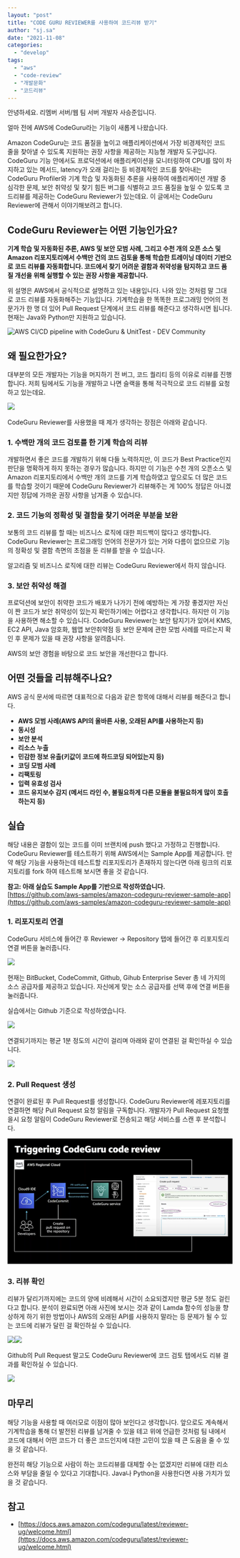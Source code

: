 ```yaml
---
layout: "post"
title: "CODE GURU REVIEWER를 사용하여 코드리뷰 받기"
author: "sj.sa"
date: "2021-11-08"
categories: 
  - "develop"
tags: 
  - "aws"
  - "code-review"
  - "개발문화"
  - "코드리뷰"
---
```


안녕하세요. 리멤버 서버/웹 팀 서버 개발자 사승준입니다.

얼마 전에 AWS에 CodeGuru라는 기능이 새롭게 나왔습니다.

Amazon CodeGuru는 코드 품질을 높이고 애플리케이션에서 가장 비경제적인 코드 줄을 찾아낼 수 있도록 지원하는 권장 사항을 제공하는 지능형 개발자 도구입니다. CodeGuru 기능 안에서도 프로덕션에서 애플리케이션을 모니터링하여 CPU를 많이 차지하고 있는 메서드, latency가 오래 걸리는 등 비경제적인 코드를 찾아내는 CodeGuru Profiler와 기계 학습 및 자동화된 추론을 사용하여 애플리케이션 개발 중 심각한 문제, 보안 취약성 및 찾기 힘든 버그를 식별하고 코드 품질을 높일 수 있도록 코드리뷰를 제공하는 CodeGuru Reviewer가 있는데요. 이 글에서는 CodeGuru Reviewer에 관해서 이야기해보려고 합니다.

## **CodeGuru Reviewer는 어떤 기능인가요?**

**기계 학습 및 자동화된 추론, AWS 및 보안 모범 사례, 그리고 수천 개의 오픈 소스 및 Amazon 리포지토리에서 수백만 건의 코드 검토을 통해 학습한 트레이닝 데이터 기반으로 코드 리뷰를 자동화합니다. 코드에서 찾기 어려운 결함과 취약성을 탐지하고 코드 품질 개선을 위해 실행할 수 있는 권장 사항을 제공합니다.**

위 설명은 AWS에서 공식적으로 설명하고 있는 내용입니다. 나와 있는 것처럼 말 그대로 코드 리뷰를 자동화해주는 기능입니다. 기계학습을 한 똑똑한 프로그래밍 언어의 전문가가 한 명 더 있어 Pull Request 단계에서 코드 리뷰를 해준다고 생각하시면 됩니다. 현재는 Java와 Python만 지원하고 있습니다.

![AWS CI/CD pipeline with CodeGuru & UnitTest - DEV Community](/images/125892722-da641d48-e54a-4f4e-8303-8b09d99167bf.png)

## **왜 필요한가요?**

대부분의 모든 개발자는 기능을 머지하기 전 버그, 코드 퀄리티 등의 이유로 리뷰를 진행합니다. 저희 팀에서도 기능을 개발하고 나면 슬랙을 통해 적극적으로 코드 리뷰를 요청하고 있는데요.

[![](/images/리뷰_요청-1024x404.png)](https://blog.dramancompany.com/wp-content/uploads/2021/11/리뷰_요청.png)

CodeGuru Reviewer를 사용했을 때 제가 생각하는 장점은 아래와 같습니다.

### **1\. 수백만 개의 코드 검토를 한 기계 학습의 리뷰**

개발하면서 좋은 코드를 개발하기 위해 다들 노력하지만, 이 코드가 Best Practice인지 판단을 명확하게 하지 못하는 경우가 많습니다. 하지만 이 기능은 수천 개의 오픈소스 및 Amazon 리포지토리에서 수백만 개의 코드를 기계 학습하였고 앞으로도 더 많은 코드를 학습할 것이기 때문에 CodeGuru Reviewer가 리뷰해주는 게 100% 정답은 아니겠지만 정답에 가까운 권장 사항을 남겨줄 수 있습니다.

### **2.** **코드 기능의 정확성 및 결함을 찾기 어려운 부분을 보완**

보통의 코드 리뷰를 할 때는 비즈니스 로직에 대한 피드백이 많다고 생각합니다. CodeGuru Reviewer는 프로그래밍 언어의 전문가가 있는 거와 다름이 없으므로 기능의 정확성 및 결함 측면의 초점을 둔 리뷰를 받을 수 있습니다.

알고리즘 및 비즈니스 로직에 대한 리뷰는 CodeGuru Reviewer에서 하지 않습니다.

### **3\. 보안 취약성 해결**

프로덕션에 보안이 취약한 코드가 배포가 나가기 전에 예방하는 게 가장 좋겠지만 자신이 짠 코드가 보안 취약성이 있는지 확인하기에는 어렵다고 생각합니다. 하지만 이 기능을 사용하면 해소할 수 있습니다. CodeGuru Reviewer는 보안 탐지기가 있어서 KMS, EC2 API, Java 암호화, 웹앱 보안취약점 등 보안 문제에 관한 모범 사례를 따르는지 확인 후 문제가 있을 때 권장 사항을 알려줍니다.  
  
AWS의 보안 경험을 바탕으로 코드 보안을 개선한다고 합니다.

## **어떤 것들을 리뷰해주나요?**

AWS 공식 문서에 따르면 대표적으로 다음과 같은 항목에 대해서 리뷰를 해준다고 합니다.

- **AWS 모범 사례(AWS API의 올바른 사용, 오래된 API를 사용하는지 등)**
- **동시성**
- **보안 분석**
- **리소스 누출**
- **민감한 정보 유출(키값이 코드에 하드코딩 되어있는지 등)**
- **코딩 모범 사례**
- **리팩토링**
- **입력 유효성 검사**
- **코드 유지보수 감지 (메서드 라인 수, 불필요하게 다른 모듈을 불필요하게 많이 호출하는지 등)**

## **실습**

해당 내용은 결함이 있는 코드를 이미 브랜치에 push 했다고 가정하고 진행합니다. CodeGuru Reviewer를 테스트하기 위해 AWS에서는 Sample App를 제공합니다. 만약 해당 기능을 사용하는데 테스트할 리포지토리가 존재하지 않는다면 아래 링크의 리포지토리를 fork 하여 테스트해 보시면 좋을 것 같습니다.

**참고: 아래 실습도 Sample App를 기반으로 작성하였습니다.**  
[https://github.com/aws-samples/amazon-codeguru-reviewer-sample-app](https://github.com/aws-samples/amazon-codeguru-reviewer-sample-app)

### **1\. 리포지토리 연결**

CodeGuru 서비스에 들어간 후 Reviewer → Repository 탭에 들어간 후 리포지토리 연결 버튼을 눌러줍니다.

[![](/images/레포지토리-연결전-1024x401.png)](https://blog.dramancompany.com/wp-content/uploads/2021/11/레포지토리-연결전.png)

현재는 BitBucket, CodeCommit, Github, Gihub Enterprise Sever 총 네 가지의 소스 공급자를 제공하고 있습니다. 자신에게 맞는 소스 공급자를 선택 후에 연결 버튼을 눌러줍니다.

실습에서는 Github 기준으로 작성하였습니다.

[![](/images/레포지토리-연결-1024x867.png)](https://blog.dramancompany.com/wp-content/uploads/2021/11/레포지토리-연결.png)

연결되기까지는 평균 1분 정도의 시간이 걸리며 아래와 같이 연결된 걸 확인하실 수 있습니다.

[![](/images/연결완료-사진-1024x194.png)](https://blog.dramancompany.com/wp-content/uploads/2021/11/연결완료-사진.png)

### **2\. Pull Request 생성**

연결이 완료된 후 Pull Request를 생성합니다. CodeGuru Reviewer에 레포지토리를 연결하면 해당 Pull Request 요청 알림을 구독합니다. 개발자가 Pull Request 요청했을시 요청 알림이 CodeGuru Reviewer로 전송되고 해당 서비스를 스캔 후 분석합니다.  

[![](/images/lK39biRhOo.png)](https://blog.dramancompany.com/wp-content/uploads/2021/11/image.png)

### **3\. 리뷰 확인**

리뷰가 달리기까지에는 코드의 양에 비례해서 시간이 소요되겠지만 평균 5분 정도 걸린다고 합니다. 분석이 완료되면 아래 사진에 보시는 것과 같이 Lamda 함수의 성능을 향상하게 하기 위한 방법이나 AWS의 오래된 API를 사용하지 말라는 등 문제가 될 수 있는 코드에 리뷰가 달린 걸 확인하실 수 있습니다.

[![](/images/코드그루_리뷰1-1024x934.png)](https://blog.dramancompany.com/wp-content/uploads/2021/11/코드그루_리뷰1.png)[![](/images/코드그루_리뷰2-1024x875.png)](https://blog.dramancompany.com/wp-content/uploads/2021/11/코드그루_리뷰2.png)

Github의 Pull Request 말고도 CodeGuru Reviewer에 코드 검토 탭에서도 리뷰 결과를 확인하실 수 있습니다.

[![](/images/코드검토_탭-1024x533.png)](https://blog.dramancompany.com/wp-content/uploads/2021/11/코드검토_탭.png)

## **마무리**

해당 기능을 사용할 때 여러모로 이점이 많아 보인다고 생각합니다. 앞으로도 계속해서 기계학습을 통해 더 발전된 리뷰를 남겨줄 수 있을 테고 위에 언급한 것처럼 팀 내에서 코드에 대해서 어떤 코드가 더 좋은 코드인지에 대한 고민이 있을 때 큰 도움을 줄 수 있을 것 같습니다.

완전히 해당 기능으로 사람이 하는 코드리뷰를 대체할 수는 없겠지만 리뷰에 대한 리소스와 부담을 줄일 수 있다고 기대합니다. Java나 Python을 사용한다면 사용 가치가 있을 것 같습니다.

## **참고**

- [](https://docs.aws.amazon.com/codeguru/latest/reviewer-ug/welcome.html)[https://docs.aws.amazon.com/codeguru/latest/reviewer-ug/welcome.html](https://docs.aws.amazon.com/codeguru/latest/reviewer-ug/welcome.html)
